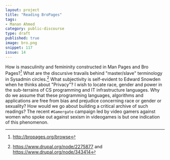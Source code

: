 ```yaml
---
layout: project
title: "Reading BroPages"
tags:
- Manan Ahmed
category: public-discourse
type: draft
published: true
image: bro.png
snippet: 117
issue: 14
---
```


How is masculinity and femininity constructed in Man Pages and Bro Pages?[^1]  What are the discursive travails behind "master/slave" terminology in Sysadmin circles.[^2] What subjectivity is self-evident to Edward Snowden when he thinks about "Privacy"? I wish to locate race, gender and power in the sub-terrains of CS programming and IT infrastructure languages. Why do we assume that these programming languages, algorithms and applications are free from bias and prejudice concerning race or gender or sexuality? How would we go about building a critical archive of such readings? The recent `#Gamergate` campaign led by video gamers against women who spoke out against sexism in videogames is but one indication of this phenomenon.

[^1]: <http://bropages.org/browse>
[^2]: <https://www.drupal.org/node/2275877> and <https://www.drupal.org/node/343414>
